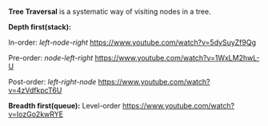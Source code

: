 **Tree Traversal** is a systematic way of visiting nodes in a tree.

**Depth first(stack):**

In-order: *left-node-right*
https://www.youtube.com/watch?v=5dySuyZf9Qg

Pre-order: *node-left-right*
https://www.youtube.com/watch?v=1WxLM2hwL-U

Post-order: *left-right-node*
https://www.youtube.com/watch?v=4zVdfkpcT6U



**Breadth first(queue):**
Level-order 
https://www.youtube.com/watch?v=IozGo2kwRYE
